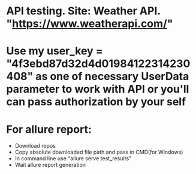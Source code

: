 # API testing. Site: Weather API. "https://www.weatherapi.com/"
# Use my user_key = "4f3ebd87d32d4d01984122314230408" as one of necessary UserData parameter to work with API or you'll can pass authorization by your self
# For allure report:
- Download repos
- Copy absolute downloaded file path and pass in CMD(for Windows)
- In command line use "allure serve test_results"
- Wait allure report generation

